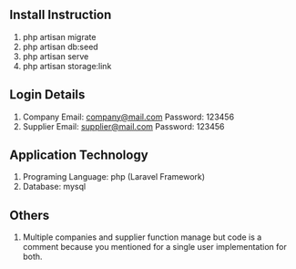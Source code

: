 
## Install Instruction
1. php artisan migrate
2. php artisan db:seed
3. php artisan serve
4. php artisan storage:link

## Login Details 
1. Company
    Email: company@mail.com
    Password: 123456
2. Supplier
    Email: supplier@mail.com
    Password: 123456

## Application Technology
1. Programing Language: php (Laravel Framework)
2. Database: mysql

## Others
1. Multiple companies and supplier function manage but code is a comment because you mentioned for a single user implementation for both.  

